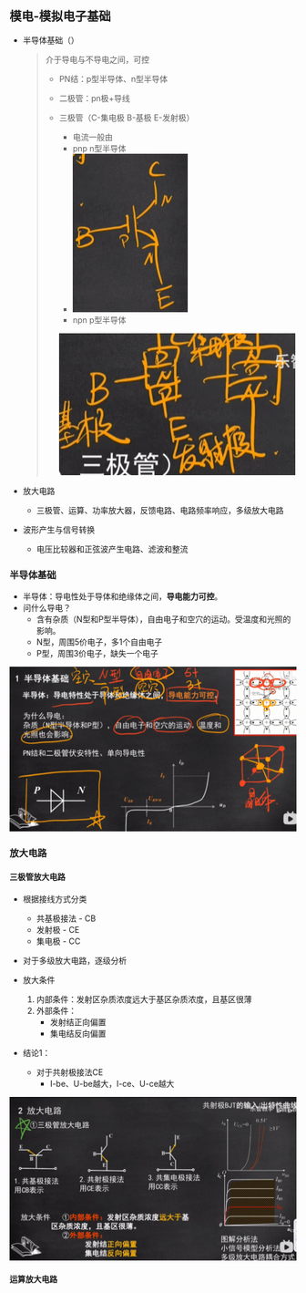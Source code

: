 ## 模电-模拟电子基础

- 半导体基础（）

  > 介于导电与不导电之间，可控
  >
  > - PN结：p型半导体、n型半导体
  >
  > - 二极管：pn极+导线
  >
  > - 三极管（C-集电极  B-基极  E-发射极）
  >
  >   - 电流一般由
  >   - pnp  n型半导体
  >   - ![image-20230829182547548.png](images/模电/image-20230829182547548.png)
  >   - npn  p型半导体
  >   
  >   ![image-20230829182527078.png](images/模电/image-20230829182527078.png)

- 放大电路

  - 三极管、运算、功率放大器，反馈电路、电路频率响应，多级放大电路

- 波形产生与信号转换

  - 电压比较器和正弦波产生电路、滤波和整流







### 半导体基础

- 半导体：导电性处于导体和绝缘体之间，**导电能力可控**。
- 问什么导电？
  - 含有杂质（N型和P型半导体），自由电子和空穴的运动。受温度和光照的影响。
  - N型，周围5价电子，多1个自由电子
  - P型，周围3价电子，缺失一个电子

![image-20230829225515460](images/模电/image-20230829225515460.png)













### 放大电路



#### 三极管放大电路

- 根据接线方式分类
  - 共基极接法 - CB
  - 发射极 - CE
  - 集电极 - CC
- 对于多级放大电路，逐级分析
- 放大条件
  1. 内部条件：发射区杂质浓度远大于基区杂质浓度，且基区很薄
  2. 外部条件：
     - 发射结正向偏置
     - 集电结反向偏置





- 结论1：
  - 对于共射极接法CE
    - I-be、U-be越大，I-ce、U-ce越大

![image-20230829232623828](images/模电/image-20230829232623828.png)







#### 运算放大电路






